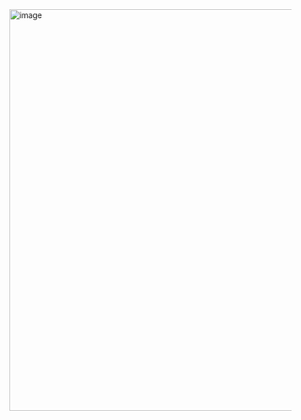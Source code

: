 <img width="680" height="716" alt="image" src="https://github.com/user-attachments/assets/f56ec983-d180-4a8e-97e8-37c4ff377120" />
